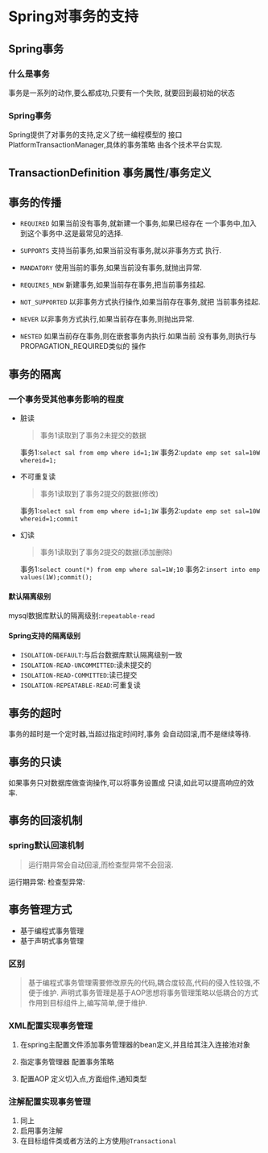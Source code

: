 # Spring对事务的支持

## Spring事务

### 什么是事务

事务是一系列的动作,要么都成功,只要有一个失败,
就要回到最初始的状态

### Spring事务

Spring提供了对事务的支持,定义了统一编程模型的
接口PlatformTransactionManager,具体的事务策略
由各个技术平台实现.

## TransactionDefinition 事务属性/事务定义

## 事务的传播

- `REQUIRED`
  如果当前没有事务,就新建一个事务,如果已经存在
  一个事务中,加入到这个事务中.这是最常见的选择.

- `SUPPORTS`
  支持当前事务,如果当前没有事务,就以非事务方式
  执行.

- `MANDATORY`
  使用当前的事务,如果当前没有事务,就抛出异常.

- `REQUIRES_NEW`
  新建事务,如果当前存在事务,把当前事务挂起.

- `NOT_SUPPORTED` 
  以非事务方式执行操作,如果当前存在事务,就把
  当前事务挂起.

- `NEVER`
  以非事务方式执行,如果当前存在事务,则抛出异常.

- `NESTED`
  如果当前存在事务,则在嵌套事务内执行.如果当前
  没有事务,则执行与PROPAGATION_REQUIRED类似的
  操作

## 事务的隔离

### 一个事务受其他事务影响的程度

- 脏读
  
  > 事务1读取到了事务2未提交的数据
  
  事务1:`select sal from emp where id=1;1W`
  事务2:`update emp set sal=10W whereid=1;`
  
- 不可重复读
  >事务1读取到了事务2提交的数据(修改)
  
  事务1:`select sal from emp where id=1;1W`
  事务2:`update emp set sal=10W whereid=1;commit`

 - 幻读
   >事务1读取到了事务2提交的数据(添加删除)
   
   事务1:`select count(*) from emp where sal=1W;10`
   事务2:`insert into emp values(1W);commit();`
   

#### 默认隔离级别

mysql数据库默认的隔离级别:`repeatable-read`

#### Spring支持的隔离级别

- `ISOLATION-DEFAULT`:与后台数据库默认隔离级别一致
- `ISOLATION-READ-UNCOMMITTED`:读未提交的
- `ISOLATION-READ-COMMITTED`:读已提交
- `ISOLATION-REPEATABLE-READ`:可重复读

## 事务的超时

事务的超时是一个定时器,当超过指定时间时,事务
会自动回滚,而不是继续等待.

## 事务的只读

如果事务只对数据库做查询操作,可以将事务设置成
只读,如此可以提高响应的效率.

## 事务的回滚机制

### spring默认回滚机制

>  运行期异常会自动回滚,而检查型异常不会回滚.

运行期异常:
检查型异常:

## 事务管理方式

- 基于编程式事务管理
- 基于声明式事务管理

### 区别

> 基于编程式事务管理需要修改原先的代码,耦合度较高,代码的侵入性较强,不便于维护.
> 声明式事务管理是基于AOP思想将事务管理策略以低耦合的方式作用到目标组件上,编写简单,便于维护.

### XML配置实现事务管理

1. 在spring主配置文件添加事务管理器的bean定义,并且给其注入连接池对象

2. 指定事务管理器 配置事务策略
3. 配置AOP 定义切入点,方面组件,通知类型  

### 注解配置实现事务管理

1. 同上
2. 启用事务注解
3. 在目标组件类或者方法的上方使用`@Transactional`